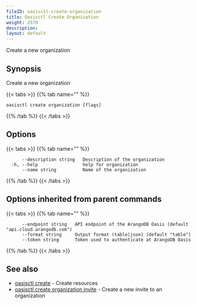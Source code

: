 ```yaml
---
fileID: oasisctl-create-organization
title: Oasisctl Create Organization
weight: 2570
description: 
layout: default
---
```

Create a new organization

## Synopsis

Create a new organization

{{< tabs >}}
{{% tab name="" %}}
```
oasisctl create organization [flags]
```
{{% /tab %}}
{{< /tabs >}}

## Options

{{< tabs >}}
{{% tab name="" %}}
```
      --description string   Description of the organization
  -h, --help                 help for organization
      --name string          Name of the organization
```
{{% /tab %}}
{{< /tabs >}}

## Options inherited from parent commands

{{< tabs >}}
{{% tab name="" %}}
```
      --endpoint string   API endpoint of the ArangoDB Oasis (default "api.cloud.arangodb.com")
      --format string     Output format (table|json) (default "table")
      --token string      Token used to authenticate at ArangoDB Oasis
```
{{% /tab %}}
{{< /tabs >}}

## See also

* [oasisctl create]()	 - Create resources
* [oasisctl create organization invite](oasisctl-create-organization-invite)	 - Create a new invite to an organization

